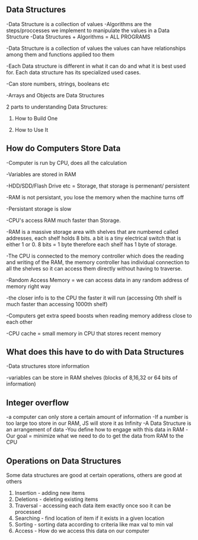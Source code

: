 ## Data Structures
-Data Structure is a collection of values
-Algorithms are the steps/proccesses we implement to manipulate the values in a Data Structure
-Data Structures + Algorithms = ALL PROGRAMS

-Data Structure is a collection of values the values can have relationships among them and functions applied too them

-Each Data structure is different in what it can do and what it is best used for. Each data structure has its specialized used cases.

-Can store numbers, strings, booleans etc

-Arrays and Objects are Data Structures

2 parts to understanding Data Structures:

1. How to Build One

2. How to Use It

## How do Computers Store Data

-Computer is run by CPU, does all the calculation

-Variables are stored in RAM

-HDD/SDD/Flash Drive etc = Storage, that storage is permenant/ persistent

-RAM is not persistant, you lose the memory when the machine turns off

-Persistant storage is slow

-CPU's access RAM much faster than Storage.

-RAM is a massive storage area with shelves that are numbered called addresses, each shelf holds 8 bits. a bit is a tiny electrical switch that is either 1 or 0. 8 bits = 1 byte therefore each shelf has 1 byte of storage. 

-The CPU is connected to the memory controller which does the reading and writing of the RAM, the memory controller has individual connection to all the shelves so it can access them directly without having to traverse.

-Random Access Memory = we can access data in any random address of memory right way

-the closer info is to the CPU the faster it will run (accessing 0th shelf is much faster than accessing 1000th shelf)

-Computers get extra speed boosts when reading memory address close to each other

-CPU cache = small memory in CPU that stores recent memory

## What does this have to do with Data Structures

-Data structures store information

-variables can be store in RAM shelves (blocks of 8,16,32 or 64 bits of information)

## Integer overflow

-a computer can only store a certain amount of information
-If a number is too large too store in our RAM, JS will store it as Infinity
-A Data Structure is an arrangement of data
-You define how to engage with this data in RAM
-Our goal = minimize what we need to do to get the data from RAM to the CPU


## Operations on Data Structures
Some data structures are good at certain operations, others are good at others

1. Insertion - adding new items
2. Deletions - deleting existing items
3. Traversal - accessing each data item exactly once soo it can be processed
4. Searching - find location of item if it exists in a given location
5. Sorting - sorting data according to criteria like max val to min val
6. Access - How do we access this data on our computer